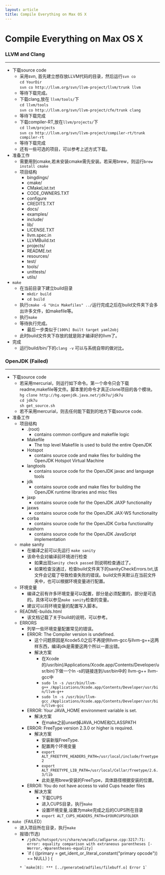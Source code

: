 ```yaml
---
layout: article
title: Compile Everything on Max OS X
---
```


# Compile Everything on Max OS X

### LLVM and Clang
---

* 下载source code
    * 采用svn, 首先建立想存放LLVM代码的目录，然后运行`svn co`    
        `cd YourDir`    
        `svn co http://llvm.org/svn/llvm-project/llvm/trunk llvm`
    * 等待下载完成。
    * 下载clang,放在 `llvm/tools/`下    
        `cd llvm/tools`     
        `svn co http://llvm.org/svn/llvm-project/cfe/trunk clang`
    * 等待下载完成
    * 下载compiler-RT,放在`llvm/projects/`下    
        `cd llvm/projects`    
        `svn co http://llvm.org/svn/llvm-project/compiler-rt/trunk compiler-rt`    
    * 等待下载完成
    * 还有一些可选的项目，可以参考上述方式下载。
* 准备工作
    * 需要用到cmake,若未安装cmake需先安装。若采用brew，则运行`brew install cmake`
    * 项目结构
        * bingdings/
        * cmake/
        * CMakeList.txt
        * CODE_OWNERS.TXT
        * configure
        * CREDITS.TXT
        * docs/
        * examples/
        * include/
        * lib/
        * LICENSE.TXT
        * llvm.spec.in
        * LLVMBuild.txt
        * projects/
        * README.txt
        * resources/
        * test/
        * tools/
        * unittests/
        * utils/
* `make`
    * 在当前目录下建立build目录
        * `mkdir build`
        * `cd build`
    * 执行`cmake -G "Unix Makefiles" ../`运行完成之后在build文件夹下会多出许多文件，如makefile等。
    * 执行`make`
    * 等待执行完成。
        * 最后一步类似于`[100%] Built target yaml2obj`
    * 此时build文件夹下存放的就是刚才编译好的llvm了。
* 完成    
    * 运行build/bin/下的`clang -v` 可以与系统自带的做对比。

### OpenJDK (Failed)
---

* 下载source code
    * 若采用mercurial，则运行如下命令。第一个命令只会下载readme,makefile等文件。脚本里的命令才真正clone项目的各个模块。    
        `hg clone http://hg.openjdk.java.net/jdk7u/jdk7u`         
        `cd jdk7u`     
        `sh get_source.sh`     
    * 若不采用mercurial，则去任何能下载到的地方下载source code.
* 准备工作
    * 项目结构
        * .(root)
            * contains common configure and makefile logic
        * Makefile
            - The top level Makefile is used to build the entire OpenJDK
        * Hotspot
            - contains source code and make files for building the OpenJDK Hotspot Virtual Machine
        * langtools
            - contains source code for the OpenJDK javac and language tools
        * jdk
            - contains source code and make files for building the OpenJDK runtime libraries and misc files
        * jaxp
            - contains source code for the OpenJDK JAXP functionality
        * jaxws
            - contains source code for the OpenJDK JAX-WS functionality
        * corba
            - contains source code for the OpenJDK Corba functionality
        * nashorn
            - contains source code for the OpenJDK JavaScript implementation
    * make sanity
        * 在编译之前可以先运行 `make sanity`
        * 该命令会对编译前环境进行检查
            - 如果出现`Sanity check passed` 则说明检查通过了。
            - 如果检查没通过，检查build文件夹下的sanityCheckErrors.txt,该文件会记载了导致检查失败的错误。build文件夹默认在当前文件夹中，也可以根据环境变量进行配置。
    * 环境变量
        * 编译之前有许多环境变量可以配置，部分是必须配置的，部分是可选的。具体可以参见`make sanity`检查的变量。
        * 建议可以将环境变量的配置写入脚本。
    * README-builds.html
        * 该文档记载了关于build的说明，可以参考。
    * ERRORS
        * 列举一些环境变量配置常见的错误。
        * ERROR: The Compiler version is undefined. 
            - 这个问题原因是Xcode5.0之后不再提供llvm-gcc与llvm-g++这两样东西，编译jdk是需要这两个所以一直出错。
            - 解决方案
                + 在Xcode的/usr/bin(/Applications/Xcode.app/Contents/Developer/usr/bin)下做一个ln -s的链接连到/usr/bin中的 llvm-g++ llvm-gcc中
                + `sudo ln -s /usr/bin/llvm-g++ /Applications/Xcode.app/Contents/Developer/usr/bin/llvm-g++`
                + `sudo ln -s /usr/bin/llvm-gcc /Applications/Xcode.app/Contents/Developer/usr/bin/llvm-gcc`
        * ERROR: Your JAVA_HOME environment variable is set.
            - 解决方案
                + 在make之前unset掉JAVA_HOME和CLASSPATH
        * ERROR: FreeType version  2.3.0  or higher is required.
            - 解决方案
                + 安装新版FreeType. 
                + 配置两个环境变量
                + `export ALT_FREETYPE_HEADERS_PATH=/usr/local/include/freetype2`
                + `export ALT_FREETYPE_LIB_PATH=/usr/local/Cellar/freetype/2.6.3/lib`
                + 此处是用brew安装的FreeType，具体路径根据安装的位置。
        * ERROR: You do not have access to valid Cups header files
            - 解决方案
                + 下载CUPS
                + 进入CUPS目录，执行`make`
                + 设置环境变量,设置为make完成之后的CUPS所在目录
                + `export ALT_CUPS_HEADERS_PATH=$YOURCUPSFOLDER`
* `make`（FAILED）
    * 进入项目所在目录，执行`make`
    * 报错(节选)
        * `/jdk7u/hotspot/src/share/vm/adlc/adlparse.cpp:3217:71: error: equality comparison with extraneous parentheses [-Werror,-Wparentheses-equality]`
        * `if ( ((primary = get_ident_or_literal_constant("primary opcode")) == NULL) ) {    
        ~~~~~~~~~~~~~~~~~~~~~~~~~~~~~~~~~~~~~~~~~~~~~~~~~~~~~~~~~~~~^~~~~~~ `
        * `make[8]: *** [../generated/adfiles/filebuff.o] Error 1`


